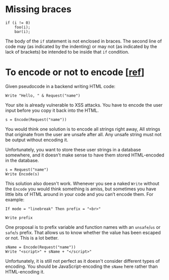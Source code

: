 # Missing braces

```
if (i != 0)
    foo(i);
    bar(i);
```

The body of the `if` statement is not enclosed in braces.  The second line of code may (as indicated by the indenting) or may not (as indicated by the lack of brackets) be intended to be inside that `if` condition.

# To encode or not to encode [[ref](https://www.joelonsoftware.com/2005/05/11/making-wrong-code-look-wrong/)]

Given pseudocode in a backend writing HTML code:

```
Write "Hello, " & Request("name")
```

Your site is already vulnerable to XSS attacks. You have to encode the user input before you copy it back into the HTML.

```
s = Encode(Request("name"))
```

You would think one solution is to encode all strings right away,  All strings that originate from the user are unsafe after all. Any unsafe string must not be output without encoding it.

Unfortunately, you want to store these user strings in a database somewhere, and it doesn’t make sense to have them stored HTML-encoded in the database.

```
s = Request("name")
Write Encode(s)
```

This solution also doesn't work.  Whenever you see a naked `Write` without the `Encode` you would think something is amiss, but sometimes you have little bits of HTML around in your code and you can’t encode them.  For example:

```
If mode = "linebreak" Then prefix = "<br>"

Write prefix
```

One proposal is to prefix variable and function names with an `unsafe`/`us` or `safe`/`s` prefix.  That allows us to know whether the value has been escaped or not.  This is a lot better.

```
sName = Encode(Request("name"))
Write "<script>" + sName + "</script>"
```

Unfortunately, it is still not perfect as it doesn't consider different types of encoding.  You should be JavaScript-encoding the `sName` here rather than HTML-encoding it.